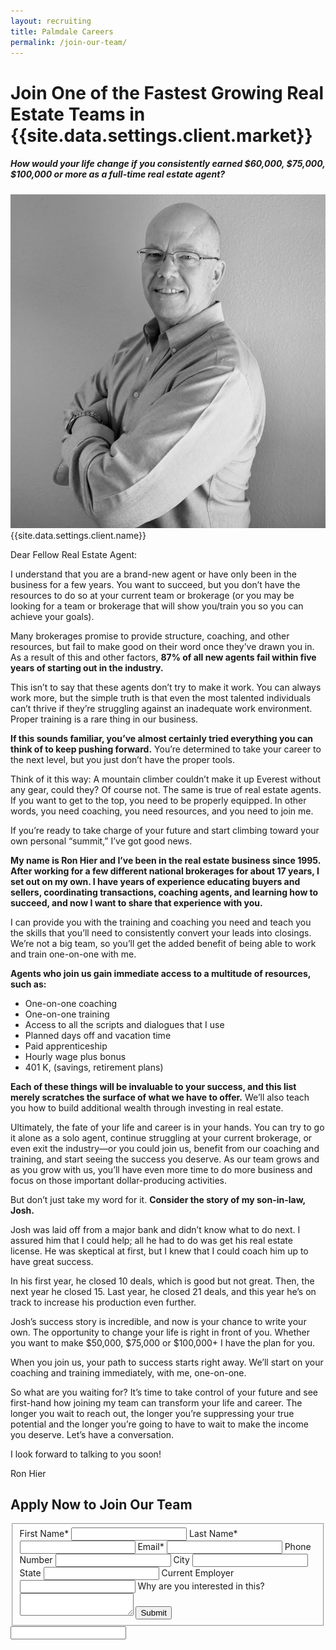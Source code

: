 ```yaml
---
layout: recruiting
title: Palmdale Careers
permalink: /join-our-team/
---
```


<div class="recruiting-page">
<h1 class="join-us">Join One of the Fastest Growing Real Estate Teams in {{site.data.settings.client.market}}</h1>
<h5 class="join-us-subtitle">How would your life change if you consistently earned $60,000, $75,000, $100,000 or more as a full-time real estate agent?</h5>
<div class="recruiting-photo">
<span class="client-image-container">
<img src="/img/headshot.jpg" alt="{{site.data.settings.client.name}}" class="client-image"/>
</span>
<figcaption class="caption">{{site.data.settings.client.name}}</figcaption>
</div>

<p>Dear Fellow Real Estate Agent:</p>

<p>I understand that you are a brand-new agent or have only been in the business for a few years. You want to succeed, but you don’t have the resources to do so at your current team or brokerage (or you may be looking for a team or brokerage that will show you/train you so you can achieve your goals).</p>

<p>Many brokerages promise to provide structure, coaching, and other resources, but fail to make good on their word once they’ve drawn you in. As a result of this and other factors, <strong>87% of all new agents fail within five years of starting out in the industry.</strong></p>

<p>This isn’t to say that these agents don’t try to make it work. You can always work more, but the simple truth is that even the most talented individuals can’t thrive if they’re struggling against an inadequate work environment. Proper training is a rare thing in our business.</p>

<p><strong>If this sounds familiar, you’ve almost certainly tried everything you can think of to keep pushing forward.</strong> You’re determined to take your career to the next level, but you just don’t have the proper tools.</p>

<p>Think of it this way: A mountain climber couldn’t make it up Everest without any gear, could they? Of course not. The same is true of real estate agents. If you want to get to the top, you need to be properly equipped. In other words, you need coaching, you need resources, and you need to join me.</p>

<p>If you’re ready to take charge of your future and start climbing toward your own personal “summit,” I’ve got good news. </p>

<p><strong>My name is Ron Hier and I’ve been in the real estate business since 1995. After working for a few different national brokerages for about 17 years, I set out on my own. I have years of experience educating buyers and sellers, coordinating transactions, coaching agents, and learning how to succeed, and now I want to share that experience with you.</strong></p>

<p>I can provide you with the training and coaching you need and teach you the skills that you’ll need to consistently convert your leads into closings. We’re not a big team, so you’ll get the added benefit of being able to work and train one-on-one with me.</p>

<p><strong>Agents who join us gain immediate access to a multitude of resources, such as:</strong>
<ul class="indent">
<li>One-on-one coaching</li>
<li>One-on-one training</li>
<li>Access to all the scripts and dialogues that I use</li>
<li>Planned days off and vacation time</li>
<li>Paid apprenticeship </li>
<li>Hourly wage plus bonus</li>
<li>401 K, (savings, retirement plans)</li>
</ul></p>

<p><strong>Each of these things will be invaluable to your success, and this list merely scratches the surface of what we have to offer.</strong> We’ll also teach you how to build additional wealth through investing in real estate.</p>

<p>Ultimately, the fate of your life and career is in your hands. You can try to go it alone as a solo agent, continue struggling at your current brokerage, or even exit the industry—or you could join us, benefit from our coaching and training, and start seeing the success you deserve. As our team grows and as you grow with us, you’ll have even more time to do more business and focus on those important dollar-producing activities.</p>

<p>But don’t just take my word for it. <strong>Consider the story of my son-in-law, Josh.</strong></p>

<p>Josh was laid off from a major bank and didn’t know what to do next. I assured him that I could help; all he had to do was get his real estate license. He was skeptical at first, but I knew that I could coach him up to have great success. </p>

<p>In his first year, he closed 10 deals, which is good but not great. Then, the next year he closed 15. Last year, he closed 21 deals, and this year he’s on track to increase his production even further. </p>

<p>Josh’s success story is incredible, and now is your chance to write your own. The opportunity to change your life is right in front of you. Whether you want to make $50,000, $75,000 or $100,000+ I have the plan for you.</p>

<p>When you join us, your path to success starts right away. We’ll start on your coaching and training immediately, with me, one-on-one.</p>

<p>So what are you waiting for? It’s time to take control of your future and see first-hand how joining my team can transform your life and career. The longer you wait to reach out, the longer you’re suppressing your true potential and the longer you’re going to have to wait to make the income you deserve. Let’s have a conversation.</p>

<p>I look forward to talking to you soon!</p>

<p>Ron Hier</p>




<h2 class="recruiting">Apply Now to Join Our Team</h2>

<form method="post" class="home-value cta-forms" action="/thankyou.html" id="join-our-team-form" onsubmit="return setReturn()">
					<fieldset><label for="firstname">First Name*</label> <input type="text" required="" name="firstname" /> <label for="lastname">Last Name*</label> <input type="text" required="" name="lastname" /> <label for="email">Email*</label> <input type="text" name="name" /> <label for="phone">Phone Number </label> <input type="tel" name="phone" />
						<!--base32-c9gq6t9k68pkcd3jcwpp4rbkcmtk4-base32--><label for="city">City </label> <input type="text" name="city" /> <label for="state">State </label> <input type="text" name="state" /> <label for="employer">Current Employer </label> <input type="text" name="employer" /> <label for="message">Why are you interested in this? </label><textarea name="employer"></textarea>
						<button class="g-recaptcha" data-sitekey="6LchF98ZAAAAADmFb1tVdYa_HB66rLT3pHML-nkH" data-callback='onSubmit'>Submit</button></fieldset>
					<!--base32-c9gq6t9k68pk8c9he1t7cxkecdkpedhpe9h6at3me5r7ee1kddhpwx9q71up4tb3f1u6mc3mdcwp6vkg6rw3gc1dc9gq6t9k68-base32-->
					<div class="hidden"><input type="hidden" value="{{site.data.settings.client.email}}" name="_to" /> <input type="hidden" value="Recruiting Contact Request Message From Your Vyral Careers and Training Video Blog" name="_subject" /> <input type="text" name="_gotcha" /></div>
				</form>
</div>

